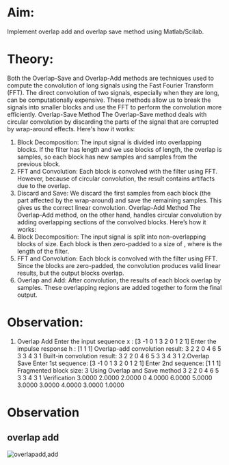# Aim:
Implement overlap add and overlap save method using Matlab/Scilab.
# Theory:
Both the Overlap-Save and Overlap-Add methods are techniques used to compute the
convolution of long signals using the Fast Fourier Transform (FFT). The direct convolution of
two signals, especially when they are long, can be computationally expensive. These methods
allow us to break the signals into smaller blocks and use the FFT to perform the convolution
more efficiently.
Overlap-Save Method
The Overlap-Save method deals with circular convolution by discarding the parts of the signal
that are corrupted by wrap-around effects. Here's how it works:
1. Block Decomposition: The input signal is divided into overlapping blocks. If the filter has
length and we use blocks of length, the overlap is samples, so each block has new samples
and samples from the previous block.
2. FFT and Convolution: Each block is convolved with the filter using FFT. However, because
of circular convolution, the result contains artifacts due to the overlap.
3. Discard and Save: We discard the first samples from each block (the part affected by the
wrap-around) and save the remaining samples. This gives us the correct linear convolution.
Overlap-Add Method
The Overlap-Add method, on the other hand, handles circular convolution by adding
overlapping sections of the convolved blocks. Here’s how it works:
1. Block Decomposition: The input signal is split into non-overlapping blocks of size. Each
block is then zero-padded to a size of , where is the length of the filter.
2. FFT and Convolution: Each block is convolved with the filter using FFT. Since the blocks
are zero-padded, the convolution produces valid linear results, but the output blocks overlap.
3. Overlap and Add: After convolution, the results of each block overlap by samples. These
overlapping regions are added together to form the final output.

# Observation:
1. Overlap Add
Enter the input sequence x : [3 -1 0 1 3 2 0 1 2 1]
Enter the impulse response h : [1 1 1]
Overlap-add convolution result:
 3 2 2 0 4 6 5 3 3 4 3 1
Built-in convolution result:
 3 2 2 0 4 6 5 3 3 4 3 1
2.Overlap Save
Enter 1st sequence: [3 -1 0 1 3 2 0 1 2 1]
Enter 2nd sequence: [1 1 1]
Fragmented block size: 3
Using Overlap and Save method
 3 2 2 0 4 6 5 3 3 4 3 1
Verification
 3.0000 2.0000 2.0000 0 4.0000 6.0000 5.0000 3.0000 3.0000 4.0000
3.0000 1.0000
# Observation
## overlap add
![overlapadd,add](https://github.com/user-attachments/assets/250837f1-37c9-4221-a8f9-5bdd24262256)
